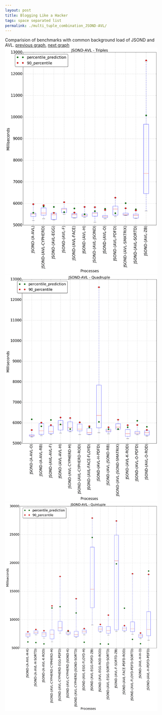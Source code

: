 ```yaml
---
layout: post
title: Blogging Like a Hacker
tags: space separated list
permalink: ./multi_tuple_combination_JSOND-AVL/
---
```


Comparision of benchmarks with common background load of JSOND and AVL.
[previous graph](./multi_tuple_combination_H-ZB/), [next graph](./multi_tuple_combination_JSOND-A/)
<img src="./images/triple/JSOND/JSOND-AVL_box.png" alt="graph figure"><img src="./images/quadruple/JSOND/JSOND-AVL_box.png" alt="graph figure"><img src="./images/quintuple/JSOND/JSOND-AVL_box.png" alt="graph figure">